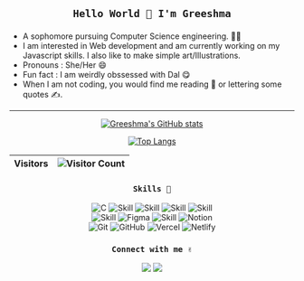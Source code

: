 <div align="center">
  <h2>

    Hello World 👋 I'm Greeshma

  </h2>
</div>


- A sophomore pursuing Computer Science engineering. 👩‍🎓
- I am interested in Web development and am currently working on my Javascript skills. I also like to make simple art/Illustrations.
- Pronouns : She/Her 😄
- Fun fact : I am weirdly obssessed with Dal 😋
- When I am not coding, you would find me reading 📖 or lettering some quotes ✍. 

---
<div align="center">
  
  [![Greeshma's GitHub stats](https://github-readme-stats.vercel.app/api?username=Greeshma2903&show_icons=true&theme=dark&border_radius)](https://github.com/greeshma2903)
  
  [![Top Langs](https://github-readme-stats.vercel.app/api/top-langs/?username=Greeshma2903&exclude_repo=github-slideshow,First-app---Dice-roll&theme=dark&layout=compact&border_radius&card_width=400)](https://github.com/greeshma2903)
  
  

| Visitors | ![Visitor Count](https://profile-counter.glitch.me/{Greeshma2903}/count.svg) |
|---|---|

</div>

<div align="center">
  <h3>
    
    Skills 💪
    
  </h3>
  
  ![C](https://img.shields.io/badge/c-%2300599C.svg?style=for-the-badge&logo=c&logoColor=white)
  ![Skill](https://img.shields.io/badge/HTML5-E34F26?style=for-the-badge&logo=html5&logoColor=white)
  ![Skill](https://img.shields.io/badge/CSS3-1572B6?style=for-the-badge&logo=css3&logoColor=white)
  ![Skill](https://img.shields.io/badge/JavaScript-323330?style=for-the-badge&logo=javascript&logoColor=F7DF1E)
  ![Skill](https://img.shields.io/badge/Bootstrap-563D7C?style=for-the-badge&logo=bootstrap&logoColor=white)
  <br>
  ![Skill](https://img.shields.io/badge/Visual_Studio_Code-0078D4?style=for-the-badge&logo=visual%20studio%20code&logoColor=white)
  ![Figma](https://img.shields.io/badge/figma-%23F24E1E.svg?style=for-the-badge&logo=figma&logoColor=white)
  ![Skill](https://img.shields.io/badge/Canva-00C4CC?style=for-the-badge&logo=canva&logoColor=white)
  ![Notion](https://img.shields.io/badge/Notion-%23000000.svg?style=for-the-badge&logo=notion&logoColor=white)
  <br>
  ![Git](https://img.shields.io/badge/git-%23F05033.svg?style=for-the-badge&logo=git&logoColor=white)
  ![GitHub](https://img.shields.io/badge/github-%23121011.svg?style=for-the-badge&logo=github&logoColor=white)
  ![Vercel](https://img.shields.io/badge/vercel-%23000000.svg?style=for-the-badge&logo=vercel&logoColor=white)
  ![Netlify](https://img.shields.io/badge/netlify-%23000000.svg?style=for-the-badge&logo=netlify&logoColor=#00C7B7)
  
</div>


<div align="center">
  <h3>
    
    Connect with me ✌
    
  </h3>
  <a href="https://www.twitter.com/GreeshmaMedam" target="_blank" rel="noopener noreferrer"><img src="https://img.icons8.com/nolan/48/twitter.png"/></a>
  <a href="https://www.linkedin.com/in/m-greeshma/" target="_blank" rel="noopener noreferrer"><img src="https://img.icons8.com/nolan/48/linkedin.png"/></a>
  
 <!-- icons from https://icons8.com/ -->
</div>

